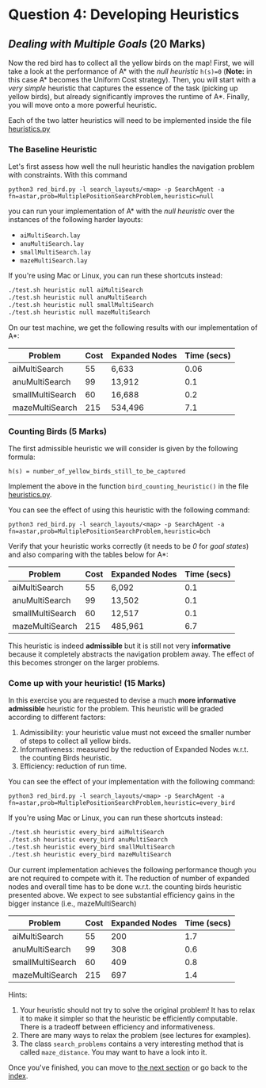# Question 4: Developing Heuristics

## _Dealing with Multiple Goals_ (20 Marks)

Now the red bird has to collect all the yellow birds on the map! First, we will
take a look at the performance of A* with the *null heuristic* `h(s)=0`
(**Note:** in this case A* becomes the Uniform Cost strategy). Then, you will
start with a _very simple_ heuristic that captures the essence of the task
(picking up yellow birds), but already significantly improves the runtime of
A\*. Finally, you will move onto a more powerful heuristic.

Each of the two latter heuristics will need to be implemented inside the file
[heuristics.py](../heuristics.py)

### The Baseline Heuristic

Let's first assess how well the null heuristic handles the navigation problem
with constraints. With this command

```
python3 red_bird.py -l search_layouts/<map> -p SearchAgent -a fn=astar,prob=MultiplePositionSearchProblem,heuristic=null
```

you can run your implementation of A\* with the _null heuristic_ over the
instances of the following harder layouts:

- `aiMultiSearch.lay`
- `anuMultiSearch.lay`
- `smallMultiSearch.lay`
- `mazeMultiSearch.lay`

If you're using Mac or Linux, you can run these shortcuts instead:

```sh
./test.sh heuristic null aiMultiSearch
./test.sh heuristic null anuMultiSearch
./test.sh heuristic null smallMultiSearch
./test.sh heuristic null mazeMultiSearch
```

On our test machine, we get the following results with our implementation of A\*:

| Problem          | Cost | Expanded Nodes | Time (secs) |
| ---------------- | ---- | -------------- | ----------- |
| aiMultiSearch    | 55   | 6,633          | 0.06        |
| anuMultiSearch   | 99   | 13,912         | 0.1         |
| smallMultiSearch | 60   | 16,688         | 0.2         |
| mazeMultiSearch  | 215  | 534,496        | 7.1         |

### Counting Birds (5 Marks)

The first admissible heuristic we will consider is given by the following formula:

```
h(s) = number_of_yellow_birds_still_to_be_captured
```

Implement the above in the function `bird_counting_heuristic()` in the file
[heuristics.py](../heuristics.py).

You can see the effect of using this heuristic with the following command:

```
python3 red_bird.py -l search_layouts/<map> -p SearchAgent -a fn=astar,prob=MultiplePositionSearchProblem,heuristic=bch
```

Verify that your heuristic works correctly (it needs to be _0_ for _goal states_)
and also comparing with the tables below for A\*:

| Problem          | Cost | Expanded Nodes | Time (secs) |
| ---------------- | ---- | -------------- | ----------- |
| aiMultiSearch    | 55   | 6,092          | 0.1         |
| anuMultiSearch   | 99   | 13,502         | 0.1         |
| smallMultiSearch | 60   | 12,517         | 0.1         |
| mazeMultiSearch  | 215  | 485,961        | 6.7         |

This heuristic is indeed **admissible** but it is still not very
**informative** because it completely abstracts the navigation problem away.
The effect of this becomes stronger on the larger problems.

### Come up with your heuristic! (15 Marks)

In this exercise you are requested to devise a much **more informative
admissible** heuristic for the problem. This heuristic will be graded according
to different factors:

1. Admissibility: your heuristic value must not exceed the smaller number of
   steps to collect all yellow birds.
2. Informativeness: measured by the reduction of Expanded Nodes w.r.t. the
   counting Birds heuristic.
3. Efficiency: reduction of run time.

You can see the effect of your implementation with the following command:

```
python3 red_bird.py -l search_layouts/<map> -p SearchAgent -a fn=astar,prob=MultiplePositionSearchProblem,heuristic=every_bird
```

If you're using Mac or Linux, you can run these shortcuts instead:

```sh
./test.sh heuristic every_bird aiMultiSearch
./test.sh heuristic every_bird anuMultiSearch
./test.sh heuristic every_bird smallMultiSearch
./test.sh heuristic every_bird mazeMultiSearch
```

Our current implementation achieves the following performance though you are
not required to compete with it. The reduction of number of expanded nodes and
overall time has to be done w.r.t. the counting birds heuristic presented
above. We expect to see substantial efficiency gains in the bigger instance
(i.e., mazeMultiSearch)

| Problem          | Cost | Expanded Nodes | Time (secs) |
| ---------------- | ---- | -------------- | ----------- |
| aiMultiSearch    | 55   | 200            | 1.7         |
| anuMultiSearch   | 99   | 308            | 0.6         |
| smallMultiSearch | 60   | 409            | 0.8         |
| mazeMultiSearch  | 215  | 697            | 1.4         |

Hints:

1. Your heuristic should not try to solve the original problem! It has to relax
   it to make it simpler so that the heuristic be efficiently computable. There
   is a tradeoff between efficiency and informativeness.
2. There are many ways to relax the problem (see lectures for examples).
3. The class `search_problems` contains a very interesting method that is
   called `maze_distance`. You may want to have a look into it.

Once you've finished, you can move to [the next section](7_minimax.md) or go
back to the [index](README.md).
